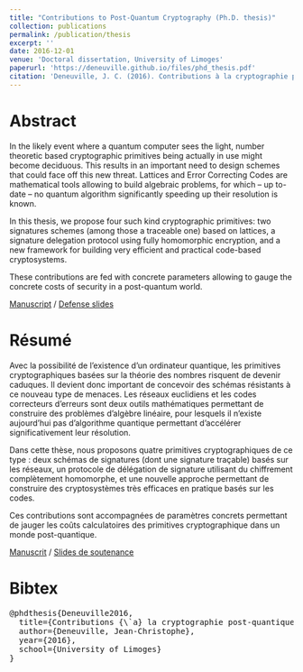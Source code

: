 ```yaml
---
title: "Contributions to Post-Quantum Cryptography (Ph.D. thesis)"
collection: publications
permalink: /publication/thesis
excerpt: ''
date: 2016-12-01
venue: 'Doctoral dissertation, University of Limoges'
paperurl: 'https://deneuville.github.io/files/phd_thesis.pdf'
citation: 'Deneuville, J. C. (2016). Contributions à la cryptographie post-quantique (Doctoral dissertation, Limoges)'
---
```


Abstract
======
In the likely event where a quantum computer sees the light, number theoretic based cryptographic primitives being actually in use might become deciduous. This results in an important need to design schemes that could face off this new threat. Lattices and Error Correcting Codes are mathematical tools allowing to build algebraic problems, for which – up to-date – no quantum algorithm significantly speeding up their resolution is known.

In this thesis, we propose four such kind cryptographic primitives: two signatures schemes (among those a traceable one) based on lattices, a signature delegation protocol using fully homomorphic encryption, and a new framework for building very efficient and practical code-based cryptosystems. 

These contributions are fed with concrete parameters allowing to gauge the concrete costs of security in a post-quantum world.

[Manuscript](https://deneuville.github.io/files/phd_thesis.pdf) / [Defense slides](https://deneuville.github.io/files/phd_defense.pdf)

Résumé
======
Avec la possibilité de l’existence d’un ordinateur quantique, les primitives cryptographiques basées sur la théorie des nombres risquent de devenir caduques. Il devient donc important de concevoir des schémas résistants à ce nouveau type de menaces. Les réseaux euclidiens et les codes correcteurs d’erreurs sont deux outils mathématiques permettant de construire des problèmes d’algèbre linéaire, pour lesquels il n’existe aujourd’hui pas d’algorithme quantique permettant d’accélérer significativement leur résolution. 

Dans cette thèse, nous proposons quatre primitives cryptographiques de ce type : deux schémas de signatures (dont une signature traçable) basés sur les réseaux, un protocole de délégation de signature utilisant du chiffrement complètement homomorphe, et une nouvelle approche permettant de construire des cryptosystèmes très efficaces en pratique basés sur les codes. 

Ces contributions sont accompagnées de paramètres concrets permettant de jauger les coûts calculatoires des primitives cryptographique dans un monde post-quantique.

[Manuscrit](https://deneuville.github.io/files/phd_thesis.pdf) / [Slides de soutenance](https://deneuville.github.io/files/phd_defense.pdf)

Bibtex
======
<pre>
@phdthesis{Deneuville2016,
  title={Contributions {\`a} la cryptographie post-quantique},
  author={Deneuville, Jean-Christophe},
  year={2016},
  school={University of Limoges}
}
</pre>


